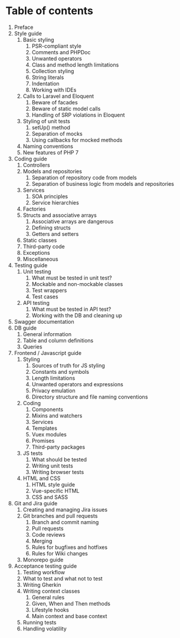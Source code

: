 # Table of contents

1. Preface
2. Style guide
    1. Basic styling
        1. PSR-compliant style
        2. Comments and PHPDoc
        3. Unwanted operators
        4. Class and method length limitations
        5. Collection styling
        6. String literals
        7. Indentation
        8. Working with IDEs
    2. Calls to Laravel and Eloquent
        1. Beware of facades
        2. Beware of static model calls
        3. Handling of SRP violations in Eloquent
    3. Styling of unit tests
        1. setUp() method
        2. Separation of mocks
        3. Using callbacks for mocked methods
    4. Naming conventions
    5. New features of PHP 7
3. Coding guide
    1. Controllers
    2. Models and repositories
        1. Separation of repository code from models
        2. Separation of business logic from models and repositories
    3. Services
        1. SOA principles
        2. Service hierarchies
    4. Factories
    5. Structs and associative arrays
        1. Associative arrays are dangerous
        2. Defining structs
        3. Getters and setters
    6. Static classes
    7. Third-party code
    8. Exceptions
    9. Miscellaneous
4. Testing guide
    1. Unit testing
        1. What must be tested in unit test?
        2. Mockable and non-mockable classes
        3. Test wrappers
        4. Test cases
    2. API testing
        1. What must be tested in API test?
        2. Working with the DB and cleaning up
5. Swagger documentation
6. DB guide
    1. General information
    2. Table and column definitions
    3. Queries
7. Frontend / Javascript guide
    1. Styling
        1. Sources of truth for JS styling
        2. Constants and symbols
        3. Length limitations
        4. Unwanted operators and expressions
        5. Privacy emulation
        6. Directory structure and file naming conventions
    2. Coding
        1. Components
        2. Mixins and watchers
        3. Services
        4. Templates
        5. Vuex modules
        6. Promises
        7. Third-party packages
    3. JS tests
        1. What should be tested
        2. Writing unit tests
        3. Writing browser tests
    4. HTML and CSS
        1. HTML style guide
        2. Vue-specific HTML
        3. CSS and SASS
8. Git and Jira guide
    1. Creating and managing Jira issues
    2. Git branches and pull requests
        1. Branch and commit naming
        2. Pull requests
        3. Code reviews
        4. Merging
        5. Rules for bugfixes and hotfixes
        6. Rules for Wiki changes
    3. Monorepo guide
9. Acceptance testing guide
    1. Testing workflow
    2. What to test and what not to test
    3. Writing Gherkin
    4. Writing context classes
        1. General rules
        2. Given, When and Then methods
        3. Lifestyle hooks
        4. Main context and base context
    5. Running tests
    6. Handling volatility
